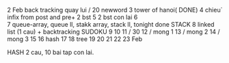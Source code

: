 2 Feb back tracking quay lui / 20 newword
3 tower of hanoi( DONE)
4 chieu` infix from post and pre+ 2 bst
5 2 bst con lai
6  
7 queue-array, queue ll, stakk array, stack ll, tonight done STACK
8 linked list (1 cau) + backtracking SUDOKU
9 
10 
11 / 30 
12 / mong 1
13 / mong 2
14 / mong 3
15 
16 hash
17
18 tree
19
20
21
22
23 Feb

HASH 2 cau, 10 bai tap con lai.
